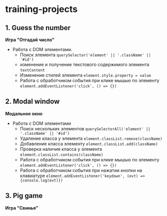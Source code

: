 # training-projects

## 1. Guess the number

**Игра "Отгадай число"**

* Работа с DOM элементами.
  * Поиск элемента `querySelector('element' || '.className' || '#id')`
  * изменение и получение текстового содержимого элемента `textContent`
  * Изменение стилей элемента `element.style.property = value`
  * Работа с обработчиком события при клике мышью по элементу `element.addEventListener('click', () => {})`

## 2. Modal window

**Модальное окно**

* Работа с DOM элементами
  * Поиск нескольких элементов `querySelectorAll('element' || '.className' || '#id')`
  * Удаление класса у элемента `element.classList.remove(className)`
  * Добавление класса элементу `element.classList.add(className)`
  * Проверка наличия класса у элемента `element.classList.contains(className)`
  * Работа с обработчиком события при клике мышью по элементу `element.addEventListener('click', () => {})`
  * Работа с обработчиком события при нажатии кнопки на клавиатуре `element.addEventListener('keydown', (evt) => {console.log(evt)})`

## 3. Pig game

**Игра "Свинья"**